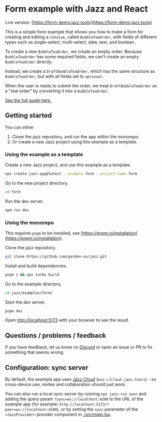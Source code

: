 # Form example with Jazz and React

Live version: [https://form-demo.jazz.tools](https://form-demo.jazz.tools)

This is a simple form example that shows you how to make a form for creating and editing a `CoValue`, 
called `BubbleTeaOrder`, with fields of different types such
as single-select, multi-select, date, text, and boolean.

To create a new `BubbleTeaOrder`, we create an empty order. Because `BubbleTeaOrder` has some
required fields, we can't create an empty `BubbleTeaOrder` directly. 

Instead, we create a `DraftBubbleTeaOrder`,
which has the same structure as `BubbleTeaOrder`, but with all fields set to `optional`.

When the user is ready to submit the order, we treat `DraftBubbleTeaOrder` as a "real order" by
converting it into a `BubbleTeaOrder`.

[See the full guide here.](https://jazz.tools/docs/react/design-patterns/form)

## Getting started

You can either
1. Clone the jazz repository, and run the app within the monorepo.
2. Or create a new Jazz project using this example as a template.


### Using the example as a template

Create a new Jazz project, and use this example as a template.
```bash
npx create-jazz-app@latest --example form --project-name form
```

Go to the new project directory.
```bash
cd form
```

Run the dev server.
```bash
npm run dev
```

### Using the monorepo

This requires `pnpm` to be installed, see [https://pnpm.io/installation](https://pnpm.io/installation).

Clone the jazz repository.
```bash
git clone https://github.com/garden-co/jazz.git
```

Install and build dependencies.
```bash
pnpm i && npx turbo build
```

Go to the example directory.
```bash
cd jazz/examples/form/
```

Start the dev server.
```bash
pnpm dev
```

Open [http://localhost:5173](http://localhost:5173) with your browser to see the result.

## Questions / problems / feedback

If you have feedback, let us know on [Discord](https://discord.gg/utDMjHYg42) or open an issue or PR to fix something that seems wrong.

## Configuration: sync server

By default, the example app uses [Jazz Cloud](https://jazz.tools/cloud) (`wss://cloud.jazz.tools`) - so cross-device use, invites and collaboration should just work.

You can also run a local sync server by running `npx jazz-run sync` and adding the query param `?sync=ws://localhost:4200` to the URL of the example app (for example: `http://localhost:5173/?peer=ws://localhost:4200`), or by setting the `sync` parameter of the `<JazzProvider>` provider component in [./src/main.tsx](./src/main.tsx).

